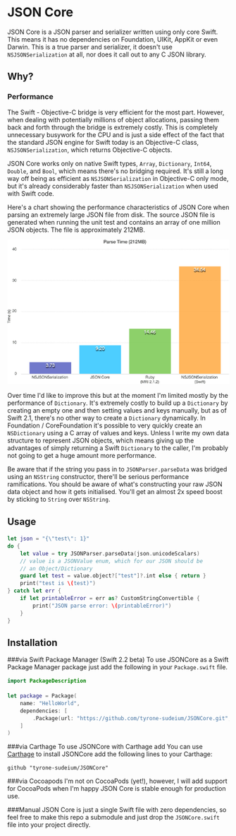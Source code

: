 # JSON Core
JSON Core is a JSON parser and serializer written using only core Swift. This
means it has no dependencies on Foundation, UIKit, AppKit or even Darwin. This
is a true parser and serializer, it doesn't use `NSJSONSerialization` at all,
nor does it call out to any C JSON library.

## Why?

### Performance
The Swift - Objective-C bridge is very efficient for the most part. However,
when dealing with potentially millions of object allocations, passing them back
and forth through the bridge is extremely costly. This is completely unnecessary
busywork for the CPU and is just a side effect of the fact that the standard
JSON engine for Swift today is an Objective-C class, `NSJSONSerialization`,
which returns Objective-C objects.

JSON Core works only on native Swift types, `Array`, `Dictionary`, `Int64`,
`Double`, and `Bool`, which means there's no bridging required. It's still a
long way off being as efficient as `NSJSONSerialization` in Objective-C only
mode, but it's already considerably faster than `NSJSONSerialization` when used
with Swift code.

Here's a chart showing the performance characteristics of JSON Core when parsing
an extremely large JSON file from disk. The source JSON file is generated when
running the unit test and contains an array of one million JSON objects. The
file is approximately 212MB.

![Chart](/Images/Chart.png)

Over time I'd like to improve this but at the moment I'm limited mostly by the
performance of `Dictionary`. It's extremely costly to build up a `Dictionary` by
creating an empty one and then setting values and keys manually, but as of
Swift 2.1, there's no other way to create a `Dictionary` dynamically. In
Foundation / CoreFoundation it's possible to very quickly create an
`NSDictionary` using a C array of values and keys. Unless I write my own data
structure to represent JSON objects, which means giving up the advantages of
simply returning a Swift `Dictionary` to the caller, I'm probably not going to
get a huge amount more performance.

Be aware that if the string you pass in to `JSONParser.parseData` was bridged
using an `NSString` constructor, there'll be serious performance ramifications.
You should be aware of what's constructing your raw JSON data object and how
it gets initialised. You'll get an almost 2x speed boost by sticking to `String`
over `NSString`.

## Usage
```Swift
let json = "{\"test\": 1}"
do {
    let value = try JSONParser.parseData(json.unicodeScalars)
    // value is a JSONValue enum, which for our JSON should be
    // an Object/Dictionary
    guard let test = value.object?["test"]?.int else { return }
    print("test is \(test)")
} catch let err {
    if let printableError = err as? CustomStringConvertible {
        print("JSON parse error: \(printableError)")
    }
}
```

## Installation

###via Swift Package Manager (Swift 2.2 beta)
To use JSONCore as a Swift Package Manager package just add the following in
your `Package.swift` file.

```swift
import PackageDescription

let package = Package(
    name: "HelloWorld",
    dependencies: [
        .Package(url: "https://github.com/tyrone-sudeium/JSONCore.git", majorVersion: 0))
    ]
)
```

###via Carthage
To use JSONCore with Carthage add 
You can use [Carthage](https://github.com/Carthage/Carthage) to install JSONCore
add the following lines to your Carthage:

```
github "tyrone-sudeium/JSONCore"
```

###via Cocoapods
I'm not on CocoaPods (yet!), however, I will add support for CocoaPods 
when I'm happy JSON Core is stable enough for production use.

###Manual
JSON Core is just a single Swift file with zero dependencies, so feel free to
make this repo a submodule and just drop the `JSONCore.swift` file into your
project directly.

